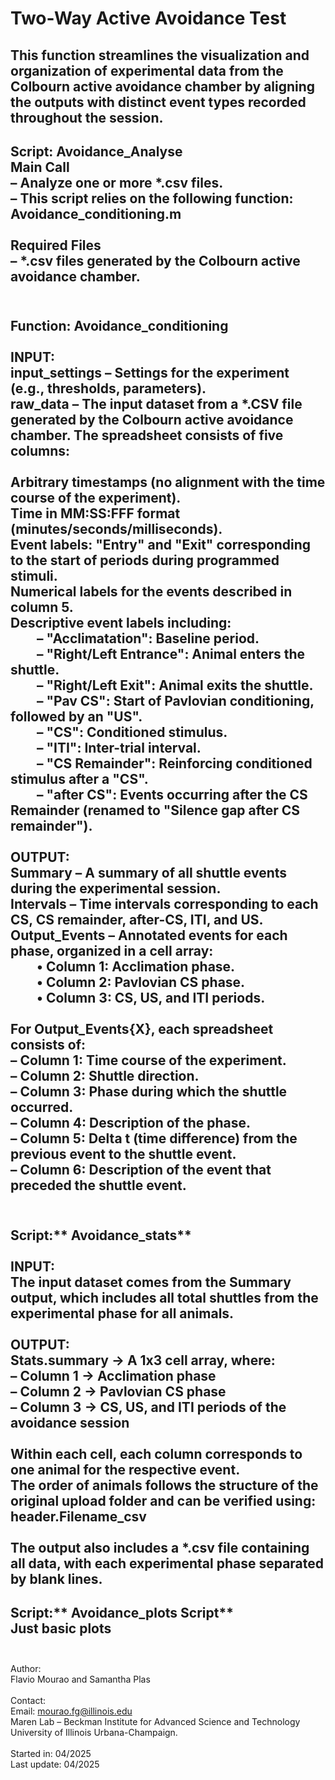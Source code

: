 # **Two-Way Active Avoidance Test**

This function streamlines the visualization and organization of experimental data from the Colbourn active avoidance chamber by aligning the outputs with distinct event types recorded throughout the session.
<br /> 
------------------
Script: **Avoidance_Analyse**<br /> 
Main Call<br /> 
– Analyze one or more *.csv files.<br /> 
– This script relies on the following function: Avoidance_conditioning.m<br /> 
<br /> 
Required Files<br /> 
– *.csv files generated by the Colbourn active avoidance chamber.<br /> 
<br /> 
------------------
Function: **Avoidance_conditioning**<br /> 
<br /> 
INPUT:<br /> 
input_settings – Settings for the experiment (e.g., thresholds, parameters).<br /> 
raw_data – The input dataset from a *.CSV file generated by the Colbourn active avoidance chamber. The spreadsheet consists of five columns:<br /> 
<br /> 
Arbitrary timestamps (no alignment with the time course of the experiment).<br /> 
Time in MM:SS:FFF format (minutes/seconds/milliseconds).<br /> 
Event labels: "Entry" and "Exit" corresponding to the start of periods during programmed stimuli.<br /> 
Numerical labels for the events described in column 5.<br /> 
Descriptive event labels including:<br /> 
  – "Acclimatation": Baseline period.<br /> 
  – "Right/Left Entrance": Animal enters the shuttle.<br /> 
  – "Right/Left Exit": Animal exits the shuttle.<br /> 
  – "Pav CS": Start of Pavlovian conditioning, followed by an "US".<br /> 
  – "CS": Conditioned stimulus.<br /> 
  – "ITI": Inter-trial interval.<br /> 
  – "CS Remainder": Reinforcing conditioned stimulus after a "CS".<br /> 
  – "after CS": Events occurring after the CS Remainder (renamed to "Silence gap after CS remainder").<br /> 
<br /> 
OUTPUT:<br /> 
Summary – A summary of all shuttle events during the experimental session.<br /> 
Intervals – Time intervals corresponding to each CS, CS remainder, after-CS, ITI, and US.<br /> 
Output_Events – Annotated events for each phase, organized in a cell array:<br /> 
  • Column 1: Acclimation phase.<br /> 
  • Column 2: Pavlovian CS phase.<br /> 
  • Column 3: CS, US, and ITI periods.<br /> 
<br /> 
For Output_Events{X}, each spreadsheet consists of:<br /> 
– Column 1: Time course of the experiment.<br /> 
– Column 2: Shuttle direction.<br /> 
– Column 3: Phase during which the shuttle occurred.<br /> 
– Column 4: Description of the phase.<br /> 
– Column 5: Delta t (time difference) from the previous event to the shuttle event.<br /> 
– Column 6: Description of the event that preceded the shuttle event.<br /> 
<br /> 
------------------
Script:** Avoidance_stats**<br /> 
<br /> 
INPUT:<br /> 
The input dataset comes from the Summary output, which includes all total shuttles from the experimental phase for all animals.<br /> 
<br /> 
OUTPUT:<br /> 
Stats.summary → A 1x3 cell array, where:<br /> 
– Column 1 → Acclimation phase<br /> 
– Column 2 → Pavlovian CS phase<br /> 
– Column 3 → CS, US, and ITI periods of the avoidance session<br /> 
<br /> 
Within each cell, each column corresponds to one animal for the respective event.<br /> 
The order of animals follows the structure of the original upload folder and can be verified using: header.Filename_csv<br /> 
<br /> 
The output also includes a *.csv file containing all data, with each experimental phase separated by blank lines.
<br /> 
------------------
Script:** Avoidance_plots Script**<br /> 
Just basic plots<br /> 
<br /> 
------------------
Author:<br /> 
Flavio Mourao and Samantha Plas<br /> 
<br /> 
Contact:<br /> 
Email: mourao.fg@illinois.edu<br /> 
Maren Lab – Beckman Institute for Advanced Science and Technology<br /> 
University of Illinois Urbana-Champaign.<br /> 
<br /> 
Started in: 04/2025<br /> 
Last update: 04/2025<br /> 
